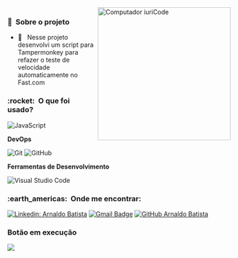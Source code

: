 <img src="https://github.com/arnaldocarpi/Infinite-Play-Fast.com/blob/main/imagens/fast-logo-CFAF56C98B-seeklogo.com.png" min-width="400px" max-width="400px" width="300px" align="right" alt="Computador iuriCode">

<h3> 🚧 &nbsp;Sobre o projeto </h3>

- 🤔 &nbsp; Nesse projeto desenvolvi um script para Tampermonkey para refazer o teste de velocidade automaticamente no Fast.com

<h3> :rocket: &nbsp;O que foi usado? </h3>

  ![JavaScript](https://img.shields.io/badge/-JavaScript-333333?style=flat&logo=javascript)

**DevOps**

  ![Git](https://img.shields.io/badge/-Git-333333?style=flat&logo=git)
  ![GitHub](https://img.shields.io/badge/-GitHub-333333?style=flat&logo=github)

**Ferramentas de Desenvolvimento**

  ![Visual Studio Code](https://img.shields.io/badge/-Visual%20Studio%20Code-333333?style=flat&logo=visual-studio-code&logoColor=007ACC)

<h3> :earth_americas: &nbsp;Onde me encontrar: </h3> 

[![Linkedin: Arnaldo Batista](https://img.shields.io/badge/-arnaldbatista-blue?style=flat-square&logo=Linkedin&logoColor=white&link=https://www.linkedin.com/in/arnaldbatista)](https://www.linkedin.com/in/arnaldbatista)
[![Gmail Badge](https://img.shields.io/badge/-arnaldbatista@icloud.com-006bed?style=flat-square&logo=apple&logoColor=white&link=mailto:arnaldbatista@icloud.com)](mailto:arnaldbatista@icloud.com)
[![GitHub Arnaldo Batista]( https://img.shields.io/github/followers/VanessaSwerts?label=follow&style=social)](https://github.com/arnaldbatista)

<h3>Botão em execução</h3>
<img src="https://github.com/arnaldocarpi/Infinite-Play-Fast.com/blob/main/imagens/Gravac%CC%A7a%CC%83o-de-Tela-2022-09-06-a%CC%80s-12.30.20.gif">

